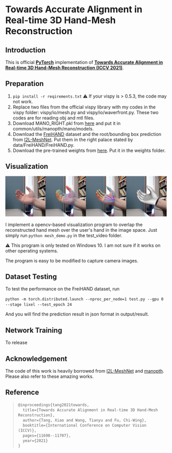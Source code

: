 # Towards Accurate Alignment in Real-time 3D Hand-Mesh Reconstruction



## Introduction

This is official **[PyTorch](https://pytorch.org/)** implementation of **[Towards Accurate Alignment in Real-time 3D Hand-Mesh Reconstruction (ICCV 2021)](https://wbstx.github.io/handar/)**. 

## Preparation

1. `pip install -r reqirements.txt` ⚠️ If your vispy is > 0.5.3, the code may not work.
2. Replace two files from the official vispy library with my codes in the vispy folder: vispy/io/mesh.py and vispy/io/waverfront.py. These two codes are for reading obj and mtl files.
3. Download MANO_RIGHT.pkl from [here](https://mano.is.tue.mpg.de/) and put it in common/utils/manopth/mano/models.
4. Download the [FreiHAND](https://lmb.informatik.uni-freiburg.de/projects/freihand/) dataset and the root/bounding box prediction from [I2L-MeshNet](https://github.com/mks0601/I2L-MeshNet_RELEASE). Put them in the right palace stated by data/FreiHAND/FreiHAND.py.
5. Download the pre-trained weights from [here](https://drive.google.com/file/d/1cipSmx_iIKvdeA5yLscp1o37W40Q4ZaU/view?usp=sharing). Put it in the weights folder.

## Visualization

![visualization](https://github.com/wbstx/handAR/blob/main/figures/visualization.png?raw=true)

I implement a opencv-based visualization program to overlap the reconstructed hand mesh over the user's hand in the image space. Just simply run `python mesh_demo.py` in the test_video folder.

⚠️ This program is only tested on Windows 10. I am not sure if it works on other operating systems.

The program is easy to be modified to capture camera images.

## Dataset Testing

To test the performance on the FreiHAND dataset, run

`python -m torch.distributed.launch --nproc_per_node=1 test.py --gpu 0 --stage lixel --test_epoch 24`

And you will find the prediction result in json format in output/result.

## Network Training

To release

## Acknowledgement

The code of this work is heavily borrowed from [I2L-MeshNet](https://github.com/mks0601/I2L-MeshNet_RELEASE) and [manopth](https://github.com/hassony2/manopth). Please also refer to these amazing works.

## Reference

> ```
> @inproceedings{tang2021towards,
>   title={Towards Accurate Alignment in Real-time 3D Hand-Mesh Reconstruction},
>   author={Tang, Xiao and Wang, Tianyu and Fu, Chi-Wing},
>   booktitle={International Conference on Computer Vision (ICCV)},
>   pages={11698--11707},
>   year={2021}
> }
> ```

